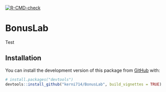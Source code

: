 <!-- badges: start -->
[![R-CMD-check](https://github.com/kerni714/BonusLab/actions/workflows/R-CMD-check.yaml/badge.svg)](https://github.com/kerni714/BonusLab/actions/workflows/R-CMD-check.yaml)
<!-- badges: end -->

# BonusLab
Test

## Installation

You can install the development version of this package from
[GitHub](https://github.com/) with:

``` r
# install.packages("devtools")
devtools::install_github("kerni714/BonusLab", build_vignettes = TRUE)
